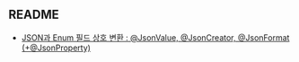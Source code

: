 ## README

- [JSON과 Enum 필드 상호 변환 : @JsonValue, @JsonCreator, @JsonFormat (+@JsonProperty)](enumjson/README.md)